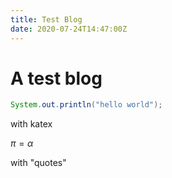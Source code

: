 ```yaml
---
title: Test Blog
date: 2020-07-24T14:47:00Z
---
```


# A test blog

```java
System.out.println("hello world");
```

with katex

$\pi = \alpha$

with "quotes"

